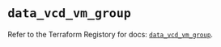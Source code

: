 # `data_vcd_vm_group`

Refer to the Terraform Registory for docs: [`data_vcd_vm_group`](https://registry.terraform.io/providers/vmware/vcd/3.10.0/docs/data-sources/vm_group).
